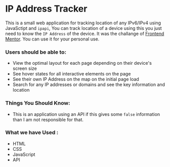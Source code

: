 # IP Address Tracker 

This is a small web application for tracking location of any IPv6/IPv4 using JavaSctipt and  `ipapi`, You can track location of a device using this you just need to know the `IP Address` of the device. It was the challange of [Frontend Mentor](https://www.frontendmentor.io/challenges/ip-address-tracker-I8-0yYAH0).
You can use it for your personal use.

### Users should be able to:

- View the optimal layout for each page depending on their device's screen size
- See hover states for all interactive elements on the page
- See their own IP Address on the map on the initial page load
- Search for any IP addresses or domains and see the key information and location

### Things You Should Know:
- This is an application using an API if this gives some `false` information than I am not responsible for that.

### What we have Used :
- HTML
- CSS
- JavaScript
- API
